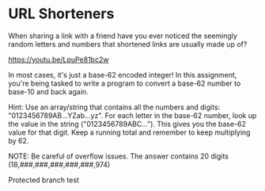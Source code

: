 # URL Shorteners

When sharing a link with a friend have you ever noticed the seemingly random letters and numbers that shortened links are usually made up of?

https://youtu.be/LpuPe81bc2w

In most cases, it's just a base-62 encoded integer! In this assignment, you're being tasked to write a program to convert a base-62 number to base-10 and back again.

Hint: Use an array/string that contains all the numbers and digits: "0123456789AB...YZab...yz". For each letter in the base-62 number, look up the value in the string ("0123456789ABC..."). This gives you the base-62 value for that digit. Keep a running total and remember to keep multiplying by 62.

NOTE: Be careful of overflow issues. The answer contains 20 digits (18,###,###,###,###,###,974)

Protected branch test